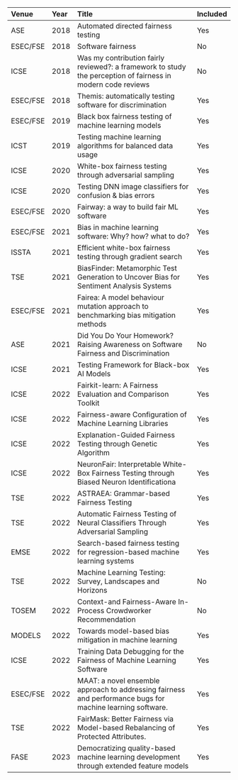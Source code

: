 |Venue|Year|Title|Included|
|:----|:----|:----|:----|
|ASE|2018|Automated directed fairness testing|Yes|
|ESEC/FSE|2018|Software fairness|No|
|ICSE|2018|Was my contribution fairly reviewed?: a framework to study the perception of fairness in modern code reviews|No|
|ESEC/FSE|2018|Themis: automatically testing software for discrimination|Yes|
|ESEC/FSE|2019|Black box fairness testing of machine learning models|Yes|
|ICST|2019|Testing machine learning algorithms for balanced data usage|Yes|
|ICSE|2020|White-box fairness testing through adversarial sampling|Yes|
|ICSE|2020|Testing DNN image classifiers for confusion & bias errors|Yes|
|ESEC/FSE|2020|Fairway: a way to build fair ML software|Yes|
|ESEC/FSE|2021|Bias in machine learning software: Why? how? what to do?|Yes|
|ISSTA|2021|Efficient white-box fairness testing through gradient search|Yes|
|TSE|2021|BiasFinder: Metamorphic Test Generation to Uncover Bias for Sentiment Analysis Systems|Yes|
|ESEC/FSE|2021|Fairea: A model behaviour mutation approach to benchmarking bias mitigation methods|Yes|
|ASE|2021|Did You Do Your Homework? Raising Awareness on Software Fairness and Discrimination|No|
|ICSE|2021|Testing Framework for Black-box AI Models|Yes|
|ICSE|2022|Fairkit-learn: A Fairness Evaluation and Comparison Toolkit|Yes|
|ICSE|2022|Fairness-aware Configuration of Machine Learning Libraries|Yes|
|ICSE|2022|Explanation-Guided Fairness Testing through Genetic Algorithm|Yes|
|ICSE|2022|NeuronFair: Interpretable White-Box Fairness Testing through Biased Neuron Identificationa|Yes|
|TSE|2022|ASTRAEA: Grammar-based Fairness Testing|Yes|
|TSE|2022|Automatic Fairness Testing of Neural Classifiers Through Adversarial Sampling|Yes|
|EMSE|2022|Search-based fairness testing for regression-based machine learning systems|Yes|
|TSE|2022|Machine Learning Testing: Survey, Landscapes and Horizons|No|
|TOSEM|2022|Context-and Fairness-Aware In-Process Crowdworker Recommendation|No|
|MODELS|2022|Towards model-based bias mitigation in machine learning|Yes|
|ICSE|2022|Training Data Debugging for the Fairness of Machine Learning Software|Yes|
|ESEC/FSE|2022|MAAT: a novel ensemble approach to addressing fairness and performance bugs for machine learning software.|Yes|
|TSE|2022|FairMask: Better Fairness via Model-based Rebalancing of Protected Attributes.|Yes|
|FASE|2023|Democratizing quality-based machine learning development through extended feature models|Yes|
